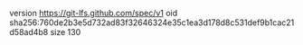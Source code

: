 version https://git-lfs.github.com/spec/v1
oid sha256:760de2b3e5d732ad83f32646324e35c1ea3d178d8c531def9b1cac21d58ad4b8
size 130
